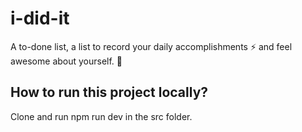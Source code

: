 # i-did-it
A to-done list, a list to record your daily accomplishments ⚡ and feel awesome about yourself. 🚀

## How to run this project locally?

Clone and run npm run dev in the src folder.
